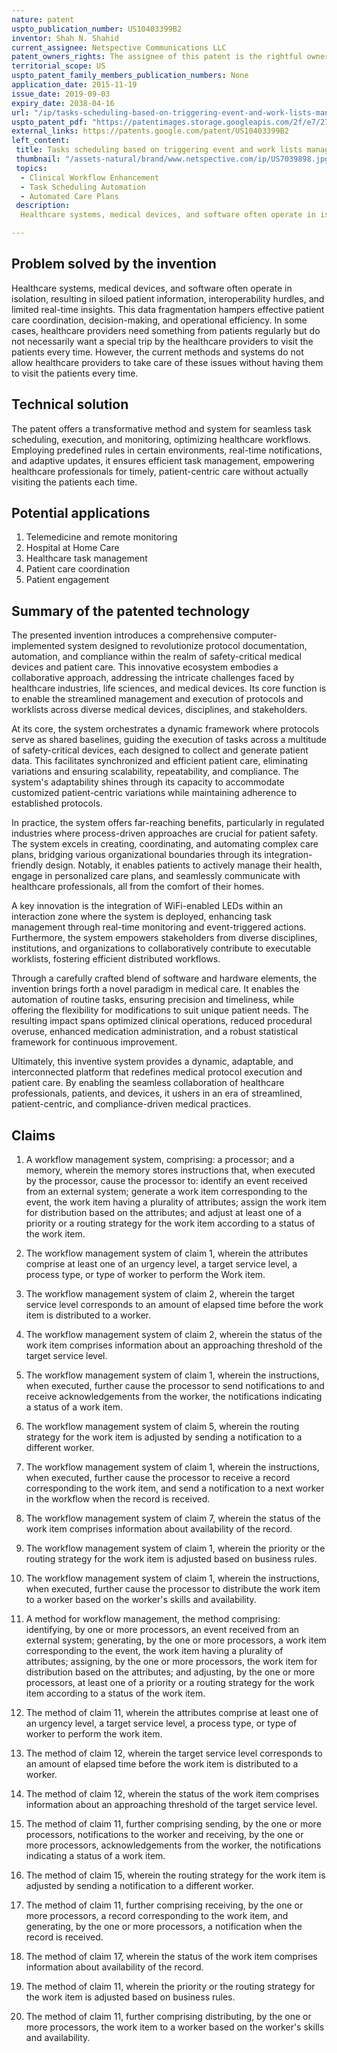 ```yaml
---
nature: patent
uspto_publication_number: US10403399B2
inventor: Shah N. Shahid
current_assignee: Netspective Communications LLC
patent_owners_rights: The assignee of this patent is the rightful owner of all associated rights and privileges, including the exclusive right to sell, license, and enforce the patent. Any transfer, sale, or licensing of the patent by parties other than the assignee requires explicit written authorization.
territorial_scope: US
uspto_patent_family_members_publication_numbers: None
application_date: 2015-11-19
issue_date: 2019-09-03
expiry_date: 2038-04-16
url: "/ip/tasks-scheduling-based-on-triggering-event-and-work-lists-management"
uspto_patent_pdf: "https://patentimages.storage.googleapis.com/2f/e7/27/f40f5ddb15d76e/US7039898.pdf"
external_links: https://patents.google.com/patent/US10403399B2
left_content: 
 title: Tasks scheduling based on triggering event and work lists management
 thumbnail: "/assets-natural/brand/www.netspective.com/ip/US7039898.jpg"
 topics: 
  - Clinical Workflow Enhancement
  - Task Scheduling Automation
  - Automated Care Plans
 description: 
  Healthcare systems, medical devices, and software often operate in isolation, resulting in siloed patient information, interoperability hurdles, and limited real-time insights. This data fragmentation hampers effective patient care coordination, decision-making, and operational efficiency. In some cases, healthcare providers need something from patients regularly but do not necessarily want a special trip by the healthcare providers to visit the patients every time. However, the current methods and systems do not allow healthcare providers to take care of these issues without having them to visit the patients every time.

---
```

## Problem solved by the invention

Healthcare systems, medical devices, and software often operate in isolation, resulting in siloed patient information, interoperability hurdles, and limited real-time insights. This data fragmentation hampers effective patient care coordination, decision-making, and operational efficiency. In some cases, healthcare providers need something from patients regularly but do not necessarily want a special trip by the healthcare providers to visit the patients every time. However, the current methods and systems do not allow healthcare providers to take care of these issues without having them to visit the patients every time.


## Technical solution

The patent offers a transformative method and system for seamless task scheduling, execution, and monitoring, optimizing healthcare workflows. Employing predefined rules in certain environments, real-time notifications, and adaptive updates, it ensures efficient task management, empowering healthcare professionals for timely, patient-centric care without actually visiting the patients each time.

## Potential applications

1. Telemedicine and remote monitoring
2. Hospital at Home Care
3. Healthcare task management
4. Patient care coordination
5. Patient engagement

## Summary of the patented technology

The presented invention introduces a comprehensive computer-implemented system designed to revolutionize protocol documentation, automation, and compliance within the realm of safety-critical medical devices and patient care. This innovative ecosystem embodies a collaborative approach, addressing the intricate challenges faced by healthcare industries, life sciences, and medical devices. Its core function is to enable the streamlined management and execution of protocols and worklists across diverse medical devices, disciplines, and stakeholders.

At its core, the system orchestrates a dynamic framework where protocols serve as shared baselines, guiding the execution of tasks across a multitude of safety-critical devices, each designed to collect and generate patient data. This facilitates synchronized and efficient patient care, eliminating variations and ensuring scalability, repeatability, and compliance. The system's adaptability shines through its capacity to accommodate customized patient-centric variations while maintaining adherence to established protocols.

In practice, the system offers far-reaching benefits, particularly in regulated industries where process-driven approaches are crucial for patient safety. The system excels in creating, coordinating, and automating complex care plans, bridging various organizational boundaries through its integration-friendly design. Notably, it enables patients to actively manage their health, engage in personalized care plans, and seamlessly communicate with healthcare professionals, all from the comfort of their homes.

A key innovation is the integration of WiFi-enabled LEDs within an interaction zone where the system is deployed, enhancing task management through real-time monitoring and event-triggered actions. Furthermore, the system empowers stakeholders from diverse disciplines, institutions, and organizations to collaboratively contribute to executable worklists, fostering efficient distributed workflows.

Through a carefully crafted blend of software and hardware elements, the invention brings forth a novel paradigm in medical care. It enables the automation of routine tasks, ensuring precision and timeliness, while offering the flexibility for modifications to suit unique patient needs. The resulting impact spans optimized clinical operations, reduced procedural overuse, enhanced medication administration, and a robust statistical framework for continuous improvement.

Ultimately, this inventive system provides a dynamic, adaptable, and interconnected platform that redefines medical protocol execution and patient care. By enabling the seamless collaboration of healthcare professionals, patients, and devices, it ushers in an era of streamlined, patient-centric, and compliance-driven medical practices.
## Claims

1. A workflow management system, comprising: a processor; and a memory, wherein the memory stores instructions that, when executed by the processor, cause the processor to: identify an event received from an external system; generate a work item corresponding to the event, the work item having a plurality of attributes; assign the work item for distribution based on the attributes; and adjust at least one of a priority or a routing strategy for the work item according to a status of the work item.

2. The workflow management system of claim 1, wherein the attributes comprise at least one of an urgency level, a target service level, a process type, or type of worker to perform the Work item.

3. The workflow management system of claim 2, wherein the target service level corresponds to an amount of elapsed time before the work item is distributed to a worker.

4. The workflow management system of claim 2, wherein the status of the work item comprises information about an approaching threshold of the target service level.

5. The workflow management system of claim 1, wherein the instructions, when executed, further cause the processor to send notifications to and receive acknowledgements from the worker, the notifications indicating a status of a work item.

6. The workflow management system of claim 5, wherein the routing strategy for the work item is adjusted by sending a notification to a different worker.

7. The workflow management system of claim 1, wherein the instructions, when executed, further cause the processor to receive a record corresponding to the work item, and send a notification to a next worker in the workflow when the record is received.

8. The workflow management system of claim 7, wherein the status of the work item comprises information about availability of the record.

9. The workflow management system of claim 1, wherein the priority or the routing strategy for the work item is adjusted based on business rules.

10. The workflow management system of claim 1, wherein the instructions, when executed, further cause the processor to distribute the work item to a worker based on the worker's skills and availability.

11. A method for workflow management, the method comprising: identifying, by one or more processors, an event received from an external system; generating, by the one or more processors, a work item corresponding to the event, the work item having a plurality of attributes; assigning, by the one or more processors, the work item for distribution based on the attributes; and adjusting, by the one or more processors, at least one of a priority or a routing strategy for the work item according to a status of the work item.

12. The method of claim 11, wherein the attributes comprise at least one of an urgency level, a target service level, a process type, or type of worker to perform the work item.

13. The method of claim 12, wherein the target service level corresponds to an amount of elapsed time before the work item is distributed to a worker.

14. The method of claim 12, wherein the status of the work item comprises information about an approaching threshold of the target service level.

15. The method of claim 11, further comprising sending, by the one or more processors, notifications to the worker and receiving, by the one or more processors, acknowledgements from the worker, the notifications indicating a status of a work item.

16. The method of claim 15, wherein the routing strategy for the work item is adjusted by sending a notification to a different worker.

17. The method of claim 11, further comprising receiving, by the one or more processors, a record corresponding to the work item, and generating, by the one or more processors, a notification when the record is received.

18. The method of claim 17, wherein the status of the work item comprises information about availability of the record.

19. The method of claim 11, wherein the priority or the routing strategy for the work item is adjusted based on business rules.

20. The method of claim 11, further comprising distributing, by the one or more processors, the work item to a worker based on the worker's skills and availability.
